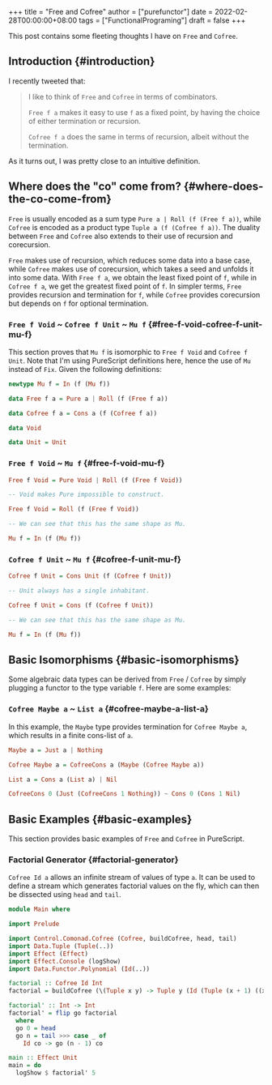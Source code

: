 +++
title = "Free and Cofree"
author = ["purefunctor"]
date = 2022-02-28T00:00:00+08:00
tags = ["FunctionalPrograming"]
draft = false
+++

This post contains some fleeting thoughts I have on `Free` and `Cofree`.

<!--more-->


## Introduction {#introduction}

I recently tweeted that:

> I like to think of `Free` and `Cofree` in terms of combinators.
>
> `Free f a` makes it easy to use `f` as a fixed point, by having the choice of either termination or recursion.
>
> `Cofree f a` does the same in terms of recursion, albeit without the termination.

As it turns out, I was pretty close to an intuitive definition.


## Where does the "co" come from? {#where-does-the-co-come-from}

`Free` is usually encoded as a sum type `Pure a | Roll (f (Free f a))`, while `Cofree` is encoded as a
product type `Tuple a (f (Cofree f a))`. The duality between `Free` and `Cofree` also extends to their
use of recursion and corecursion.

`Free` makes use of recursion, which reduces some data into a base case, while `Cofree` makes use of
corecursion, which takes a seed and unfolds it into some data. With `Free f a`, we obtain the least
fixed point of `f`, while in `Cofree f a`, we get the greatest fixed point of `f`. In simpler terms, `Free`
provides recursion and termination for `f`, while `Cofree` provides corecursion but depends on `f` for
optional termination.


### `Free f Void` ~ `Cofree f Unit` ~ `Mu f` {#free-f-void-cofree-f-unit-mu-f}

This section proves that `Mu f` is isomorphic to `Free f Void` and `Cofree f Unit`. Note that I'm using
PureScript definitions here, hence the use of `Mu` instead of `Fix`. Given the following definitions:

```haskell
newtype Mu f = In (f (Mu f))

data Free f a = Pure a | Roll (f (Free f a))

data Cofree f a = Cons a (f (Cofree f a))

data Void

data Unit = Unit
```


### `Free f Void` ~ `Mu f` {#free-f-void-mu-f}

```haskell
Free f Void = Pure Void | Roll (f (Free f Void))

-- Void makes Pure impossible to construct.

Free f Void = Roll (f (Free f Void))

-- We can see that this has the same shape as Mu.

Mu f = In (f (Mu f))
```


### `Cofree f Unit` ~ `Mu f` {#cofree-f-unit-mu-f}

```haskell
Cofree f Unit = Cons Unit (f (Cofree f Unit))

-- Unit always has a single inhabitant.

Cofree f Unit = Cons (f (Cofree f Unit))

-- We can see that this has the same shape as Mu.

Mu f = In (f (Mu f))
```


## Basic Isomorphisms {#basic-isomorphisms}

Some algebraic data types can be derived from `Free` / `Cofree` by simply plugging a functor to the type
variable `f`. Here are some examples:


### `Cofree Maybe a` ~ `List a` {#cofree-maybe-a-list-a}

In this example, the `Maybe` type provides termination for `Cofree Maybe a`, which results in a finite
cons-list of `a`.

```haskell
Maybe a = Just a | Nothing

Cofree Maybe a = CofreeCons a (Maybe (Cofree Maybe a))

List a = Cons a (List a) | Nil

CofreeCons 0 (Just (CofreeCons 1 Nothing)) ~ Cons 0 (Cons 1 Nil)
```


## Basic Examples {#basic-examples}

This section provides basic examples of `Free` and `Cofree` in PureScript.


### Factorial Generator {#factorial-generator}

`Cofree Id a` allows an infinite stream of values of type `a`. It can be used to define a stream which
generates factorial values on the fly, which can then be dissected using `head` and `tail`.

```haskell
module Main where

import Prelude

import Control.Comonad.Cofree (Cofree, buildCofree, head, tail)
import Data.Tuple (Tuple(..))
import Effect (Effect)
import Effect.Console (logShow)
import Data.Functor.Polynomial (Id(..))

factorial :: Cofree Id Int
factorial = buildCofree (\(Tuple x y) -> Tuple y (Id (Tuple (x + 1) ((x + 1) * y)))) (Tuple 0 1)

factorial' :: Int -> Int
factorial' = flip go factorial
  where
  go 0 = head
  go n = tail >>> case _ of
    Id co -> go (n - 1) co

main :: Effect Unit
main = do
  logShow $ factorial' 5
```
